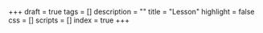 +++
draft = true
tags = []
description = ""
title = "Lesson"
highlight = false
css = []
scripts = []
index = true
+++
